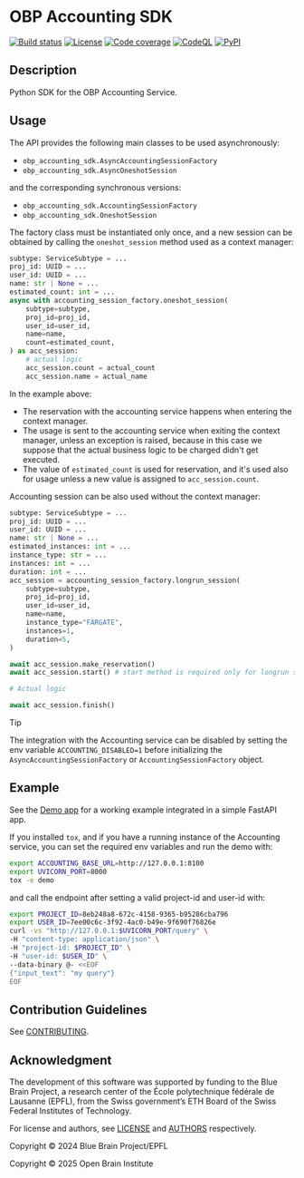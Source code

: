 # OBP Accounting SDK

[![Build status][build_status_badge]][build_status_target]
[![License][license_badge]][license_target]
[![Code coverage][coverage_badge]][coverage_target]
[![CodeQL][codeql_badge]][codeql_target]
[![PyPI][pypi_badge]][pypi_target]

## Description

Python SDK for the OBP Accounting Service.

## Usage

The API provides the following main classes to be used asynchronously:

- `obp_accounting_sdk.AsyncAccountingSessionFactory`
- `obp_accounting_sdk.AsyncOneshotSession`

and the corresponding synchronous versions:

- `obp_accounting_sdk.AccountingSessionFactory`
- `obp_accounting_sdk.OneshotSession`

The factory class must be instantiated only once, and a new session can be obtained by calling the `oneshot_session` method used as a context manager:

```python
subtype: ServiceSubtype = ...
proj_id: UUID = ...
user_id: UUID = ...
name: str | None = ...
estimated_count: int = ...
async with accounting_session_factory.oneshot_session(
    subtype=subtype,
    proj_id=proj_id,
    user_id=user_id,
    name=name,
    count=estimated_count,
) as acc_session:
    # actual logic
    acc_session.count = actual_count
    acc_session.name = actual_name
```

In the example above:

- The reservation with the accounting service happens when entering the context manager.
- The usage is sent to the accounting service when exiting the context manager, unless an exception is raised, because in this case we suppose that the actual business logic to be charged didn't get executed.
- The value of `estimated_count` is used for reservation, and it's used also for usage unless a new value is assigned to `acc_session.count`.

Accounting session can be also used without the context manager:

```python
subtype: ServiceSubtype = ...
proj_id: UUID = ...
user_id: UUID = ...
name: str | None = ...
estimated_instances: int = ...
instance_type: str = ...
instances: int = ...
duration: int = ...
acc_session = accounting_session_factory.longrun_session(
    subtype=subtype,
    proj_id=proj_id,
    user_id=user_id,
    name=name,
    instance_type="FARGATE",
    instances=1,
    duration=5,
)

await acc_session.make_reservation()
await acc_session.start() # start method is required only for longrun sessions.

# Actual logic

await acc_session.finish()
```

> [!TIP]
> The integration with the Accounting service can be disabled by setting the env variable `ACCOUNTING_DISABLED=1` before initializing the `AsyncAccountingSessionFactory` or `AccountingSessionFactory` object.

## Example

See the [Demo app](demo/app) for a working example integrated in a simple FastAPI app.

If you installed `tox`, and if you have a running instance of the Accounting service, you can set the required env variables and run the demo with:

```bash
export ACCOUNTING_BASE_URL=http://127.0.0.1:8100
export UVICORN_PORT=8000
tox -e demo
```

and call the endpoint after setting a valid project-id and user-id with:

```bash
export PROJECT_ID=8eb248a8-672c-4158-9365-b95286cba796
export USER_ID=7ee00c6c-3f92-4ac0-b49e-9f690f76826e
curl -vs "http://127.0.0.1:$UVICORN_PORT/query" \
-H "content-type: application/json" \
-H "project-id: $PROJECT_ID" \
-H "user-id: $USER_ID" \
--data-binary @- <<EOF
{"input_text": "my query"}
EOF
```

## Contribution Guidelines

See [CONTRIBUTING](CONTRIBUTING.md).

## Acknowledgment

The development of this software was supported by funding to the Blue Brain Project, a research center of the École polytechnique fédérale de Lausanne (EPFL), from the Swiss government’s ETH Board of the Swiss Federal Institutes of Technology.

For license and authors, see [LICENSE](LICENSE.txt) and [AUTHORS](AUTHORS.txt) respectively.

Copyright © 2024 Blue Brain Project/EPFL

Copyright © 2025 Open Brain Institute

[build_status_badge]: https://github.com/openbraininstitute/accounting-sdk/actions/workflows/run-tox.yml/badge.svg
[build_status_target]: https://github.com/openbraininstitute/accounting-sdk/actions
[license_badge]: https://img.shields.io/pypi/l/obp-accounting-sdk
[license_target]: https://github.com/openbraininstitute/accounting-sdk/blob/main/LICENSE.txt
[coverage_badge]: https://codecov.io/github/openbraininstitute/accounting-sdk/coverage.svg?branch=main
[coverage_target]: https://codecov.io/github/openbraininstitute/accounting-sdk?branch=main
[codeql_badge]: https://github.com/openbraininstitute/accounting-sdk/actions/workflows/github-code-scanning/codeql/badge.svg
[codeql_target]: https://github.com/openbraininstitute/accounting-sdk/actions/workflows/github-code-scanning/codeql
[pypi_badge]: https://github.com/openbraininstitute/accounting-sdk/actions/workflows/publish-sdist.yml/badge.svg
[pypi_target]: https://pypi.org/project/obp-accounting-sdk/
